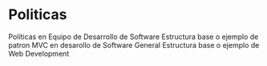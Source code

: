# Politicas
Políticas en Equipo de Desarrollo de Software
Estructura base o ejemplo de patron MVC en desarollo de Software General
Estructura base o ejemplo de Web Development
